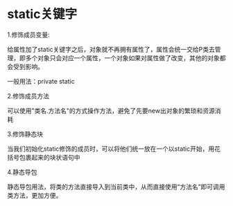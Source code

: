 # static关键字

1.修饰成员变量:

给属性加了static关键字之后，对象就不再拥有属性了，属性会统一交给P类去管理，即多个对象只会对应一个属性，一个对象如果对属性做了改变，其他的对象都会受到影响。

一般用法：private static

2.修饰成员方法

可以使用"类名.方法名"的方式操作方法，避免了先要new出对象的繁琐和资源消耗

3.修饰静态块

当我们初始化static修饰的成员时，可以将他们统一放在一个以static开始，用花括号包裹起来的块状语句中

4.静态导包

静态导包用法，将类的方法直接导入到当前类中，从而直接使用“方法名”即可调用类方法，更加方便。
